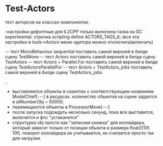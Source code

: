 # Test-Actors
 
тест акторсов на классах-компонентах. 

-настройки дефолтные для IL2CPP только включена галка на GC experimental. строчка scripting define ACTORS_TAGS_6; (все эти настройки в tools->Actors меню эдитора можно отключить\включить)


-- тест MonoBehaviour sequential поставить самой верхней в билде сцену TestMono
-- тест Actors поставить самой верхней в билде сцену TestActors
-- тест Actors + Parallel.For поставить самой верхней в билде сцену TestActorsParallelFor
-- тест Actors + TestActors_jobs поставить самой верхней в билде сцену TestActors_jobs

..
- выставляются объекты в скриптах с соответствующим названием ModelChief[---] в ресурсах. количество обьектов на сцене задается в allNumberObj = 50000;
- перемещаются объекты в ProcessorMove[---]
- после запуска подождать несколько секунд, пока все выставится, включится и фпс "устаканится"
- структурка obj просто как "записная книжка" для коллайдера, который зависит только от позиции обьекта и размера float2(10f, 10f). 
поворот коллайдера не учитывается, но считается просто так для нагрузки.
